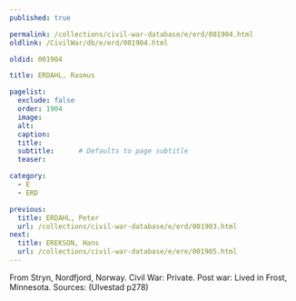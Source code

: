 ```yaml
---
published: true

permalink: /collections/civil-war-database/e/erd/001904.html
oldlink: /CivilWar/db/e/erd/001904.html

oldid: 001904

title: ERDAHL, Rasmus

pagelist:
  exclude: false
  order: 1904
  image: 
  alt:
  caption:
  title:
  subtitle:      # Defaults to page subtitle
  teaser:

category: 
  - E 
  - ERD

previous:
  title: ERDAHL, Peter
  url: /collections/civil-war-database/e/erd/001903.html  
next:
  title: EREKSON, Hans
  url: /collections/civil-war-database/e/ere/001905.html   
---
```

From Stryn, Nordfjord, Norway. Civil War: Private. Post war: Lived in Frost, Minnesota. Sources: (Ulvestad p278)